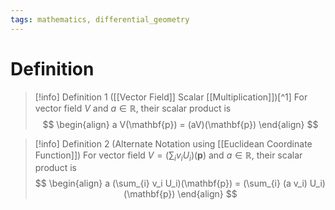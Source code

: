 ```yaml
---
tags: mathematics, differential_geometry
---
```


# Definition

> [!info] Definition 1 ([[Vector Field]] Scalar [[Multiplication]])[^1]
> For vector field $V$ and $a \in \mathbb{R}$, their scalar product is
> $$
> \begin{align}
> a V(\mathbf{p}) = (aV)(\mathbf{p})
> \end{align}
> $$

> [!info] Definition 2 (Alternate Notation using [[Euclidean Coordinate Function]])
> For vector field $V = (\sum_{i} v_i U_i)(\mathbf{p})$ and $a \in \mathbb{R}$, their scalar product is
> $$
> \begin{align}
> a (\sum_{i} v_i U_i)(\mathbf{p}) = (\sum_{i} (a v_i) U_i)(\mathbf{p})
> \end{align}
> $$